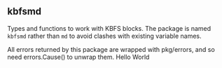 ## kbfsmd

Types and functions to work with KBFS blocks. The package is named
`kbfsmd` rather than `md` to avoid clashes with existing
variable names.

All errors returned by this package are wrapped with pkg/errors, and
so need errors.Cause() to unwrap them.
Hello World
